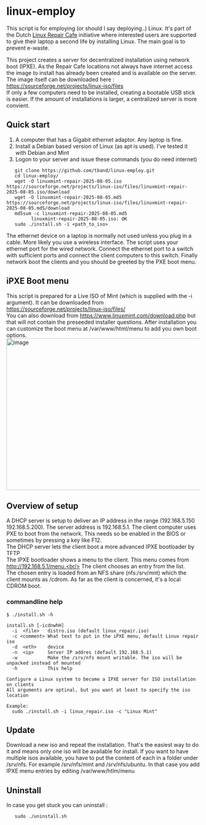 # linux-employ
This script is for employing (or should I say deploying..) Linux. It's part of the Dutch [Linux Repair Cafe](https://www.repaircafe.org/linux-repair-cafe/) initiative where interested users are supported to give their laptop a second life by installing Linux. The main goal is to prevent e-waste.

This project creates a server for decentralized installation using network boot (IPXE). As the Repair Cafe locations not always have internet access the image to install has already been created and is available on the server. The image itself can be downloaded here : https://sourceforge.net/projects/linux-iso/files<br/>
If only a few computers need to be installed, creating a bootable USB stick is easier. If the amount of installations is larger, a centralized server is more convient.

## Quick start
1. A computer that has a Gigabit ethernet adaptor. Any laptop is fine.
2. Install a Debian based version of Linux (as apt is used). I've tested it with Debian and Mint
3. Logon to your server and issue these commands (you do need internet)
```
   git clone https://github.com/tband/linux-employ.git 
   cd linux-employ/
   wget -O linuxmint-repair-2025-08-05.iso https://sourceforge.net/projects/linux-iso/files/linuxmint-repair-2025-08-05.iso/download
   wget -O linuxmint-repair-2025-08-05.md5 https://sourceforge.net/projects/linux-iso/files/linuxmint-repair-2025-08-05.md5/download
   md5sum -c linuxmint-repair-2025-08-05.md5
         linuxmint-repair-2025-08-05.iso: OK
   sudo ./install.sh -i <path_to_iso>
```

The ethernet device on a laptop is normally not used unless you plug in a cable. More likely you use a wireless interface. The script uses your ethernet port for the wired network. Connect the ethernet port to a switch with sufficient ports and connect the client computers to this switch. Finally network boot the clients and you should be greeted by the PXE boot menu.
## iPXE Boot menu
This script is prepared for a Live ISO of Mint (which is supplied with the -i argument). It can be downloaded from https://sourceforge.net/projects/linux-iso/files/ <br/>
You can also download from https://www.linuxmint.com/download.php but that will not contain the preseeded installer questions.
After installation you can customize the boot menu at /var/www/html/menu to add you own boot options.
<img width="716" height="395" alt="image" src="https://github.com/user-attachments/assets/a6e7441b-237c-4adb-91e2-2eb7c7fe14ca" />

## Overview of setup
A DHCP server is setup to deliver an IP address in the range (192.168.5.150 192.168.5.200). The server address is 192.168.5.1. The client computer uses PXE to boot from the network. This needs so be enabled in the BIOS or sometimes by pressing a key like F12.<br/>
The DHCP server lets the client boot a more advanced IPXE bootloader by TFTP<br/>
The IPXE bootloader shows a menu to the client. This menu comes from http://192.168.5.1/menu.<br/>
The client chooses an entry from the list.<br/>
The chosen entry is loaded from an NFS share (nfs:/srv/mnt) which the client mounts as /cdrom. As far as the client is concerned, it's a local CDROM boot.
### commandline help
```
$ ./install.sh -h

install.sh [-icdnwhH]
  -i  <file>   distro.iso (default linux_repair.iso)
  -c <comment> What text to put in the iPXE menu, default Linux repair iso
  -d  <eth>    device
  -n  <ip>     Server IP addres (default 192.168.5.1)
  -w           Make the /srv/nfs mount writable. The iso will be unpacked instead of mounted
  -h           This help

Configure a Linux system to become a IPXE server for ISO installation on clients
All arguments are optinal, but you want at least to specify the iso location
  
Example:
  sudo ./install.sh -i linux_repair.iso -c "Linux Mint"
```

## Update
Download a new iso and repeat the installation. That's the easiest way to do it and means only one iso will be available for install.
If you want to have multiple isos available, you have to put the content of each in a folder under /srv/nfs. For example /srv/nfs/mint and /srv/nfs/ubuntu. In that case you add IPXE menu entries by editing /var/www/htlm/menu
## Uninstall
In case you get stuck you can uninstall :
```
   sudo ./uninstall.sh
```
